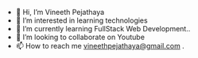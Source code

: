 - 👋 Hi, I’m Vineeth Pejathaya
- 👀 I’m interested in learning technologies
- 🌱 I’m currently learning FullStack Web Development..
- 💞️ I’m looking to collaborate on Youtube
- 📫 How to reach me vineethpejathaya@gmail.com
.

<!---
vineethpejathaya/vineethpejathaya is a ✨ special ✨ repository because its `README.md` (this file) appears on your GitHub profile.
You can click the Preview link to take a look at your changes.
--->
